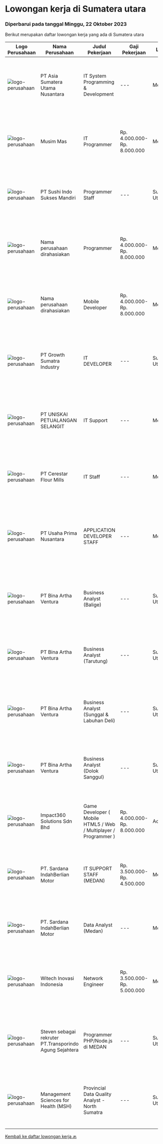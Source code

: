 
  # Lowongan kerja di Sumatera utara

  ### Diperbarui pada tanggal Minggu, 22 Oktober 2023

  Berikut merupakan daftar lowongan kerja yang ada di Sumatera utara

  |Logo Perusahaan | Nama Perusahaan | Judul Pekerjaan | Gaji Pekerjaan | Lokasi | Deskripsi | Tanggal diunggah | Pranala |
  | -------------- | --------------- | --------------- | --------- | --------- | -------------- | ------- | ----------- |
  |![logo-perusahaan](https://i.ibb.co/sqvTCh9/112815900-stock-vector-no-image-available-icon-flat-vector.webp)|PT Asia Sumatera Utama Nusantara|IT System Programming & Development|---|Medan|Deskripsi pekerjaan : Melakukan pengembangan System IT Perusahaan berbasis web Menganalisa dan mengidentifikasi jika terjadi kesalahan pada aplikasi...|Senin, 16 Oktober 2023|https://www.jobstreet.co.id/id/job/it-system-programming-development-4500575?token=0~584ddda9-d071-41f2-a45f-26ebd1bb88cc&sectionRank=1&jobId=jobstreet-id-job-4500575|
|![logo-perusahaan](https://image-service-cdn.seek.com.au/68c0c4b523c472addb4e06dfd820174a474da9cd/ee4dce1061f3f616224767ad58cb2fc751b8d2dc)|Musim Mas|IT Programmer|Rp. 4.000.000-Rp. 8.000.000|Medan|Candidate must possess at least Diploma, Bachelor's Degree, Master's Degree/Post Graduate Degree in Computer Science/Information Technology or...|Senin, 16 Oktober 2023|https://www.jobstreet.co.id/id/job/it-programmer-4500455?token=0~584ddda9-d071-41f2-a45f-26ebd1bb88cc&sectionRank=2&jobId=jobstreet-id-job-4500455|
|![logo-perusahaan](https://image-service-cdn.seek.com.au/ce29b5c19456cde8461dce3155ae89198443caca/ee4dce1061f3f616224767ad58cb2fc751b8d2dc)|PT Sushi Indo Sukses Mandiri|Programmer Staff|---|Sumatera Utara|Kualifikasi : Berusia, Min. 20 tahun Memiliki Pengalaman dibidang yang sama min. 1 tahun. Memiliki min. 1 (satu) / Small Project yang dapat...|Selasa, 17 Oktober 2023|https://www.jobstreet.co.id/id/job/programmer-staff-4500869?token=0~584ddda9-d071-41f2-a45f-26ebd1bb88cc&sectionRank=3&jobId=jobstreet-id-job-4500869|
|![logo-perusahaan](https://i.ibb.co/sqvTCh9/112815900-stock-vector-no-image-available-icon-flat-vector.webp)|Nama perusahaan dirahasiakan|Programmer|Rp. 4.000.000-Rp. 8.000.000|Medan|Persyaratan: Pengalaman minimal 3 tahun dibidang pemrograman Gelar Diploma 3/Sarjana dalam ilmu komputer atau bidang serupa Menguasai salah satu...|Jumat, 13 Oktober 2023|https://www.jobstreet.co.id/id/job/programmer-4498629?token=0~584ddda9-d071-41f2-a45f-26ebd1bb88cc&sectionRank=4&jobId=jobstreet-id-job-4498629|
|![logo-perusahaan](https://i.ibb.co/sqvTCh9/112815900-stock-vector-no-image-available-icon-flat-vector.webp)|Nama perusahaan dirahasiakan|Mobile Developer|Rp. 4.000.000-Rp. 8.000.000|Medan|Job Description: Melakukan Analisa terhadap kebutuhan business process Mengintergrasikan Aplikasi Mobile dengan main system (ERP) Bekerja sama dengan...|Jumat, 13 Oktober 2023|https://www.jobstreet.co.id/id/job/mobile-developer-4498725?token=0~584ddda9-d071-41f2-a45f-26ebd1bb88cc&sectionRank=5&jobId=jobstreet-id-job-4498725|
|![logo-perusahaan](https://image-service-cdn.seek.com.au/ed61610f826df912ba1cbf74148e379a2197a637/ee4dce1061f3f616224767ad58cb2fc751b8d2dc)|PT Growth Sumatra Industry|IT DEVELOPER|---|Sumatera Utara|GROW WITH US !Sebagai salah satu produsen steel dan agrobisnis terkemuka di Indonesia yang telah mendapat pengakuan dari berbagai customer nasional...|Selasa, 10 Oktober 2023|https://www.jobstreet.co.id/id/job/it-developer-4494234?token=0~584ddda9-d071-41f2-a45f-26ebd1bb88cc&sectionRank=6&jobId=jobstreet-id-job-4494234|
|![logo-perusahaan](https://image-service-cdn.seek.com.au/7771a900821e6e012392a9737d9d71a7a90b2742/ee4dce1061f3f616224767ad58cb2fc751b8d2dc)|PT UNISKAI PETUALANGAN SELANGIT|IT Support|---|Medan|Memastikan segala devices, internet, server, dan CCTV dapat digunakan tanpa kendala Melakukan pengecekan terhadap RHC dan ICE KUALIFIKASI: Usia max....|Senin, 09 Oktober 2023|https://www.jobstreet.co.id/id/job/it-support-4491779?token=0~584ddda9-d071-41f2-a45f-26ebd1bb88cc&sectionRank=7&jobId=jobstreet-id-job-4491779|
|![logo-perusahaan](https://image-service-cdn.seek.com.au/2ca3a3f3a9d0e1856816566d2f11224865042ddf/ee4dce1061f3f616224767ad58cb2fc751b8d2dc)|PT Cerestar Flour Mills|IT Staff|---|Medan|- Berperan sebagai IT Support- Melakukan proses troubleshooting perangkat hardware maupun software- Monitoring jaringan internal dan...|Selasa, 03 Oktober 2023|https://www.jobstreet.co.id/id/job/it-staff-4487424?token=0~584ddda9-d071-41f2-a45f-26ebd1bb88cc&sectionRank=8&jobId=jobstreet-id-job-4487424|
|![logo-perusahaan](https://image-service-cdn.seek.com.au/d4b09ee59265b4e14a6d589175d6d878f6382d08/ee4dce1061f3f616224767ad58cb2fc751b8d2dc)|PT Usaha Prima Nusantara|APPLICATION DEVELOPER STAFF|---|Medan|Job Description: Mengembangkan aplikasi untuk memenuhi kebutuhan operasional perusahaan Mendukung kebutuhan promosi departemen marketing melalui...|Kamis, 05 Oktober 2023|https://www.jobstreet.co.id/id/job/application-developer-staff-4489289?token=0~584ddda9-d071-41f2-a45f-26ebd1bb88cc&sectionRank=9&jobId=jobstreet-id-job-4489289|
|![logo-perusahaan](https://image-service-cdn.seek.com.au/f0261d19c15b4a7ad0edc9de580c4eba704e92a0/ee4dce1061f3f616224767ad58cb2fc751b8d2dc)|PT Bina Artha Ventura|Business Analyst (Balige)|---|Sumatera Utara|Tugas dan Tanggung Jawab Pekerjaan: Pengelolaan Portfolio Pinjaman Melakukan verifikasi terhadap dokumen KYC, memastikan bahwa klien tersebut benar...|Jumat, 06 Oktober 2023|https://www.jobstreet.co.id/id/job/business-analyst-balige-4490690?token=0~584ddda9-d071-41f2-a45f-26ebd1bb88cc&sectionRank=10&jobId=jobstreet-id-job-4490690|
|![logo-perusahaan](https://image-service-cdn.seek.com.au/f0261d19c15b4a7ad0edc9de580c4eba704e92a0/ee4dce1061f3f616224767ad58cb2fc751b8d2dc)|PT Bina Artha Ventura|Business Analyst (Tarutung)|---|Sumatera Utara|Tugas dan Tanggung Jawab Pekerjaan: Pengelolaan Portfolio Pinjaman Melakukan verifikasi terhadap dokumen KYC, memastikan bahwa klien tersebut benar...|Jumat, 06 Oktober 2023|https://www.jobstreet.co.id/id/job/business-analyst-tarutung-4490703?token=0~584ddda9-d071-41f2-a45f-26ebd1bb88cc&sectionRank=11&jobId=jobstreet-id-job-4490703|
|![logo-perusahaan](https://image-service-cdn.seek.com.au/f0261d19c15b4a7ad0edc9de580c4eba704e92a0/ee4dce1061f3f616224767ad58cb2fc751b8d2dc)|PT Bina Artha Ventura|Business Analyst (Sunggal & Labuhan Deli)|---|Sumatera Utara|Tugas dan Tanggung Jawab Pekerjaan: Pengelolaan Portfolio Pinjaman Melakukan verifikasi terhadap dokumen KYC, memastikan bahwa klien tersebut benar...|Jumat, 06 Oktober 2023|https://www.jobstreet.co.id/id/job/business-analyst-sunggal-labuhan-deli-4490681?token=0~584ddda9-d071-41f2-a45f-26ebd1bb88cc&sectionRank=12&jobId=jobstreet-id-job-4490681|
|![logo-perusahaan](https://image-service-cdn.seek.com.au/f0261d19c15b4a7ad0edc9de580c4eba704e92a0/ee4dce1061f3f616224767ad58cb2fc751b8d2dc)|PT Bina Artha Ventura|Business Analyst (Dolok Sanggul)|---|Sumatera Utara|Tugas dan Tanggung Jawab Pekerjaan: Pengelolaan Portfolio Pinjaman Melakukan verifikasi terhadap dokumen KYC, memastikan bahwa klien tersebut benar...|Jumat, 06 Oktober 2023|https://www.jobstreet.co.id/id/job/business-analyst-dolok-sanggul-4490709?token=0~584ddda9-d071-41f2-a45f-26ebd1bb88cc&sectionRank=13&jobId=jobstreet-id-job-4490709|
|![logo-perusahaan](https://image-service-cdn.seek.com.au/35b00a50395e5c8ad6bf2130dfd2a19f9f4bbec5/ee4dce1061f3f616224767ad58cb2fc751b8d2dc)|Impact360 Solutions Sdn Bhd|Game Developer ( Mobile HTML5 / Web / Multiplayer / Programmer )|Rp. 4.000.000-Rp. 8.000.000|Aceh|We are hiring remote HTML5 game developers from all parts of Indonesia. If you have real experience building HTML5 games or applications, you're...|Senin, 09 Oktober 2023|https://www.jobstreet.co.id/id/job/game-developer-mobile-html5-web-multiplayer-programmer-5551698/origin/my?token=0~584ddda9-d071-41f2-a45f-26ebd1bb88cc&sectionRank=14&jobId=jobstreet-my-job-5551698|
|![logo-perusahaan](https://image-service-cdn.seek.com.au/375518b4ba0ddeb5ef6729d3301cf654c9c14817/ee4dce1061f3f616224767ad58cb2fc751b8d2dc)|PT. Sardana IndahBerlian Motor|IT SUPPORT STAFF (MEDAN)|Rp. 3.500.000-Rp. 4.500.000|Medan|Persyaratan : Usia maksimal 28 tahun Pendidikan min. S1 jurusan Teknik Informatika (IT) / Sistem Informasi Memahami troubleshooting dan instalasi PC...|Senin, 02 Oktober 2023|https://www.jobstreet.co.id/id/job/it-support-staff-medan-4485142?token=0~584ddda9-d071-41f2-a45f-26ebd1bb88cc&sectionRank=15&jobId=jobstreet-id-job-4485142|
|![logo-perusahaan](https://image-service-cdn.seek.com.au/375518b4ba0ddeb5ef6729d3301cf654c9c14817/ee4dce1061f3f616224767ad58cb2fc751b8d2dc)|PT. Sardana IndahBerlian Motor|Data Analyst (Medan)|---|Medan|Persyaratan : Usia maksimal 28 tahun Pendidikan S1 Teknik Informatika (IT) / Statistika / Sistem Informasi, IPK ≥ 3,00 Memiliki kemampuan excel...|Jumat, 29 September 2023|https://www.jobstreet.co.id/id/job/data-analyst-medan-4483878?token=0~584ddda9-d071-41f2-a45f-26ebd1bb88cc&sectionRank=16&jobId=jobstreet-id-job-4483878|
|![logo-perusahaan](https://image-service-cdn.seek.com.au/8f7cf0c819102330670e79ad44fc61c7fa3d322a/ee4dce1061f3f616224767ad58cb2fc751b8d2dc)|Witech Inovasi Indonesia|Network Engineer|Rp. 3.500.000-Rp. 5.000.000|Medan|PT. Witech Inovasi Indonesia di Medan sedang membuka lowongan kerja di bidang Network Engineer sebagai berikut :Tanggung Jawab : Merancang jaringan...|Jumat, 22 September 2023|https://www.jobstreet.co.id/id/job/network-engineer-4477984?token=0~584ddda9-d071-41f2-a45f-26ebd1bb88cc&sectionRank=17&jobId=jobstreet-id-job-4477984|
|![logo-perusahaan](https://i.ibb.co/sqvTCh9/112815900-stock-vector-no-image-available-icon-flat-vector.webp)|Steven sebagai rekruter PT.Transporindo Agung Sejahtera|Programmer PHP/Node.js di MEDAN|---|Sumatera Utara|Programmer PHP/******* • Memahami bahasa pemograman PHP framework Laravel/CodeIgniter,• Memahami cara kerja Web (http, web server, dan lain lain)•...|Jumat, 06 Oktober 2023|https://www.jobstreet.co.id/id/job/programmer-php-node.js-di-medan-1037132707?token=0~584ddda9-d071-41f2-a45f-26ebd1bb88cc&sectionRank=18&jobId=jobstreet-id-job-1037132707|
|![logo-perusahaan](https://i.ibb.co/sqvTCh9/112815900-stock-vector-no-image-available-icon-flat-vector.webp)|Management Sciences for Health (MSH)|Provincial Data Quality Analyst - North Sumatra|---|Sumatera Utara|About this role: Management Sciences for Health (MSH) is seeking a Provincial Data Quality Analyst for USAID BEBAS-TB  5-year activity having the aim...|Minggu, 24 September 2023|https://www.jobstreet.co.id/id/job/provincial-data-quality-analyst-north-sumatra-1037025575?token=0~584ddda9-d071-41f2-a45f-26ebd1bb88cc&sectionRank=19&jobId=jobstreet-id-job-1037025575|


  [Kembali ke daftar lowongan kerja 🔙](../README.md#daftar-lowongan-kerja)
  